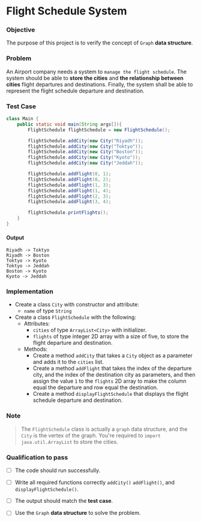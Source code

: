 # Flight Schedule System

### Objective
The purpose of this project is to verify the concept of `Graph` **data structure**.


### Problem
An Airport company needs a system to `manage the flight schedule`. The system should be able to **store the cities** and **the relationship between cities** flight departures and destinations. Finally, the system shall be able to represent the flight schedule departure and destination.


### Test Case
``` java
class Main {
    public static void main(String args[]){
        FlightSchedule flightSchedule = new FlightSchedule();

        flightSchedule.addCity(new City("Riyadh"));
        flightSchedule.addCity(new City("Toktyo"));
        flightSchedule.addCity(new City("Boston"));
        flightSchedule.addCity(new City("Kyoto"));
        flightSchedule.addCity(new City("Jeddah"));

        flightSchedule.addFlight(0, 1);
        flightSchedule.addFlight(0, 2);
        flightSchedule.addFlight(1, 3);
        flightSchedule.addFlight(1, 4);
        flightSchedule.addFlight(2, 3);
        flightSchedule.addFlight(3, 4);

        flightSchedule.printFlights();
    }
}
```
#### Output
```
Riyadh -> Toktyo
Riyadh -> Boston
Toktyo -> Kyoto
Toktyo -> Jeddah
Boston -> Kyoto
Kyoto -> Jeddah
```

### Implementation
- Create a class `City` with constructor and attribute:
    - `name` of type `String`
- Create a class `FlightSchedule` with the following:
    - Attributes:     
        - `cities` of type `ArrayList<City>` with initializer.
        - `flights` of type integer 2D array with a size of five, to store the flight departure and destination.
    - Methods:
        - Create a method `addCity` that takes a `City` object as a parameter and adds it to the `cities` list.
        - Create a method `addFlight` that takes the index of the departure city, and the index of the destination city as parameters, and then assign the value `1` to the `flights` 2D array to make the column equal the departure and row equal the destination.
        - Create a method `displayFlightSchedule` that displays the flight schedule departure and destination.

### Note
> The `FlightSchedule` class is actually a `graph` data structure, and the `City` is the vertex of the graph.
> You're required to `import java.util.ArrayList` to store the cities.



### Qualification to pass
- [ ] The code should run successfully.
- [ ] Write all required functions correctly `addCity()` `addFlight()`, and `displayFlightSchedule()`.
- [ ] The output should match the **test case**.
- [ ] Use the `Graph` **data structure** to solve the problem.

